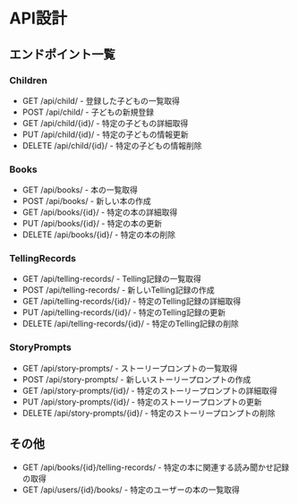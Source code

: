 # API設計
## エンドポイント一覧
### Children
- GET /api/child/ - 登録した子どもの一覧取得
- POST /api/child/ - 子どもの新規登録
- GET /api/child/{id}/ - 特定の子どもの詳細取得
- PUT /api/child/{id}/ - 特定の子どもの情報更新
- DELETE /api/child/{id}/ - 特定の子どもの情報削除

### Books
- GET /api/books/ - 本の一覧取得
- POST /api/books/ - 新しい本の作成
- GET /api/books/{id}/ - 特定の本の詳細取得
- PUT /api/books/{id}/ - 特定の本の更新
- DELETE /api/books/{id}/ - 特定の本の削除

### TellingRecords
- GET /api/telling-records/ - Telling記録の一覧取得
- POST /api/telling-records/ - 新しいTelling記録の作成
- GET /api/telling-records/{id}/ - 特定のTelling記録の詳細取得
- PUT /api/telling-records/{id}/ - 特定のTelling記録の更新
- DELETE /api/telling-records/{id}/ - 特定のTelling記録の削除

### StoryPrompts
- GET /api/story-prompts/ - ストーリープロンプトの一覧取得
- POST /api/story-prompts/ - 新しいストーリープロンプトの作成
- GET /api/story-prompts/{id}/ - 特定のストーリープロンプトの詳細取得
- PUT /api/story-prompts/{id}/ - 特定のストーリープロンプトの更新
- DELETE /api/story-prompts/{id}/ - 特定のストーリープロンプトの削除

## その他
- GET /api/books/{id}/telling-records/ - 特定の本に関連する読み聞かせ記録の取得
- GET /api/users/{id}/books/ - 特定のユーザーの本の一覧取得
